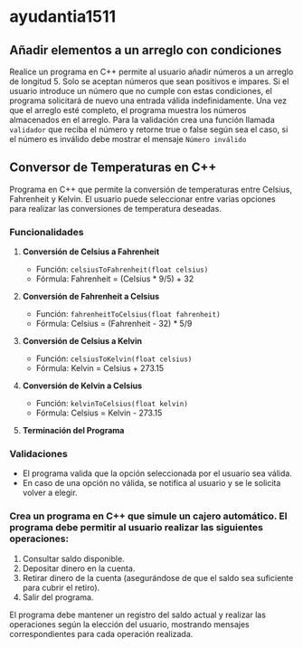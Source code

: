 # ayudantia1511
## Añadir elementos a un arreglo con condiciones
Realice un programa en C++ permite al usuario añadir números a un arreglo de longitud 5. Solo se aceptan números que sean positivos e impares. Si el usuario introduce un número que no cumple con estas condiciones, el programa solicitará de nuevo una entrada válida indefinidamente. Una vez que el arreglo esté completo, el programa muestra los números almacenados en el arreglo. Para la validación crea una función llamada ```validador``` que reciba el número y retorne true o false según sea el caso, si el número es inválido debe mostrar el mensaje ```Número inválido```   
## Conversor de Temperaturas en C++

Programa en C++ que permite la conversión de temperaturas entre Celsius, Fahrenheit y Kelvin. El usuario puede seleccionar entre varias opciones para realizar las conversiones de temperatura deseadas.

### Funcionalidades

1. **Conversión de Celsius a Fahrenheit**
   - Función: `celsiusToFahrenheit(float celsius)`
   - Fórmula: Fahrenheit = (Celsius * 9/5) + 32

2. **Conversión de Fahrenheit a Celsius**
   - Función: `fahrenheitToCelsius(float fahrenheit)`
   - Fórmula: Celsius = (Fahrenheit - 32) * 5/9

3. **Conversión de Celsius a Kelvin**
   - Función: `celsiusToKelvin(float celsius)`
   - Fórmula: Kelvin = Celsius + 273.15

4. **Conversión de Kelvin a Celsius**
   - Función: `kelvinToCelsius(float kelvin)`
   - Fórmula: Celsius = Kelvin - 273.15

5. **Terminación del Programa**

### Validaciones

- El programa valida que la opción seleccionada por el usuario sea válida.
- En caso de una opción no válida, se notifica al usuario y se le solicita volver a elegir.

### Crea un programa en C++ que simule un cajero automático. El programa debe permitir al usuario realizar las siguientes operaciones:

1. Consultar saldo disponible.
2. Depositar dinero en la cuenta.
3. Retirar dinero de la cuenta (asegurándose de que el saldo sea suficiente para cubrir el retiro).
4. Salir del programa.
   
El programa debe mantener un registro del saldo actual y realizar las operaciones según la elección del usuario, mostrando mensajes correspondientes para cada operación realizada.
